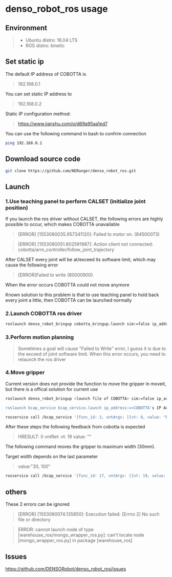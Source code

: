 # denso_robot_ros usage

## Environment

>* Ubuntu distro: 16.04 LTS
>* ROS distro: kinetic

## Set static ip

The default IP address of COBOTTA is 

> 192.168.0.1

You can set static IP address to 

> 192.168.0.2

Static IP configuration method:

> https://www.jianshu.com/p/d69a95aa1ed7

You can use the following command in bash to confrim connection

```bash
ping 192.168.0.1
```

## Download source code

```bash
git clone https://github.com/NERanger/denso_robot_ros.git
```

## Launch

### 1.Use teaching panel to perform CALSET (initialize joint position)

If you launch the ros driver without CALSET, the following errors are highly possible to occur, which makes COBOTTA unavailable

> [ERROR] [1553080035.957341120]: Failed to motor on. (84500073)

> [ERROR] [1553080051.802591987]: Action client not connected: cobotta/arm_controller/follow_joint_trajectory

After CALSET every joint will be at/exceed its software limit, which may cause the following error

> [ERROR]Failed to write (80000900)

When the error occurs COBOTTA could not move anymore

Known solution to this problem is that to use teaching panel to hold back every joint a little, then COBOTTA can be launched normally

### 2.Launch COBOTTA ros driver

```bash
roslaunch denso_robot_bringup cobotta_bringup.launch sim:=false ip_address:=192.168.0.1
```
### 3.Perform motion planning

> Sometimes a goal will cause "Failed to Write" error, I guess it is due to the exceed of joint software limit. When this error occurs, you need to relaunch the ros driver

### 4.Move gripper

Current version does not provide the function to move the gripper in moveit, but there is a offical solution for current use

```bash
roslaunch denso_robot_bringup <launch file of COBOTTA> sim:=false ip_address:=<COBOTTA's IP Address>

roslaunch bcap_service bcap_service.launch ip_address:=<COBOTTA's IP Address>

rosservice call /bcap_service '{func_id: 3, vntArgs: [{vt: 8, value: "b-CAP"}, {vt: 8, value: "CaoProv.DENSO.VRC"}, {vt: 8, value: "localhost"}, {vt: 8, value: ""}] }'
```
After these steps the following feedback from cobotta is expected

> HRESULT: 0 vntRet: vt: 19 value: "<controller handle>"

The following command moves the gripper to maximum width (30mm).

Target width depends on the last parameter 

> value:"30, 100"

```bash
rosservice call /bcap_service '{func_id: 17, vntArgs: [{vt: 19, value: "<controller handle>"}, {vt: 8, value: "HandMoveA"}, {vt: 8195, value: "30, 100"}] }'
```

## others

These 2 errors can be ignored 

> [ERROR] [1553080074.135850]: Execution failed: [Errno 2] No such file or directory

> ERROR: cannot launch node of type [warehouse_ros/mongo_wrapper_ros.py]: can't locate node [mongo_wrapper_ros.py] in package [warehouse_ros]


## Issues

https://github.com/DENSORobot/denso_robot_ros/issues
